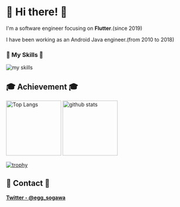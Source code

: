 # 🍻 Hi there! 🍻
I'm a software engineer focusing on **Flutter**.(since 2019)

I have been working as an Android Java engineer.(from 2010 to 2018)


###  🎁 My Skills 🎁
<img alt="my skills" src="https://skillicons.dev/icons?theme=light&perline=5&i=flutter,dart,firebase,androidstudio,java,ps,figma,unity,wordpress,vscode" />


## 🎓 Achievement 🎓
<p align="left"> 
  <img alt="Top Langs" height="150px" src="https://github-readme-stats-sigma-five.vercel.app/api/top-langs/?username=YoshihideSogawa&layout=compact&show_icons=true" />
  <img alt="github stats" height="150px" src="https://github-readme-stats-sigma-five.vercel.app/api?username=YoshihideSogawa&count_private=true&include_all_commits=true" />
</p>


[![trophy](https://github-profile-trophy.vercel.app/?username=YoshihideSogawa&margin-w=5)](https://github.com/YoshihideSogawa/)

## 💬 Contact 💬

**[Twitter - @egg_sogawa](https://twitter.com/egg_sogawa)**
